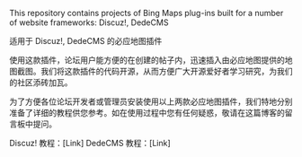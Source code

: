 This repository contains projects of Bing Maps plug-ins built for a number of website frameworks: Discuz!, DedeCMS

适用于 Discuz!, DedeCMS 的必应地图插件

使用这款插件，论坛用户能方便的在创建的帖子内，迅速插入由必应地图提供的地图截图。我们将这款插件的代码开源，从而方便广大开源爱好者学习研究，为我们的社区添砖加瓦。

为了方便各位论坛开发者或管理员安装使用以上两款必应地图插件，我们特地分别准备了详细的教程供您参考。如在使用过程中您有任何疑惑，敬请在这篇博客的留言板中提问。

Discuz! 教程：[Link]
DedeCMS 教程：[Link]
